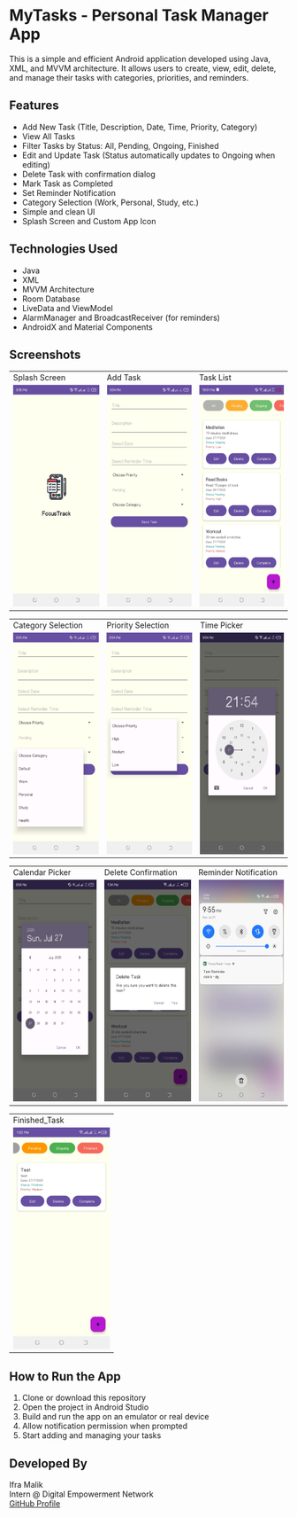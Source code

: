 # MyTasks - Personal Task Manager App

This is a simple and efficient Android application developed using Java, XML, and MVVM architecture. It allows users to create, view, edit, delete, and manage their tasks with categories, priorities, and reminders.

## Features

- Add New Task (Title, Description, Date, Time, Priority, Category)
- View All Tasks
- Filter Tasks by Status: All, Pending, Ongoing, Finished
- Edit and Update Task (Status automatically updates to Ongoing when editing)
- Delete Task with confirmation dialog
- Mark Task as Completed
- Set Reminder Notification 
- Category Selection (Work, Personal, Study, etc.)
- Simple and clean UI
- Splash Screen and Custom App Icon

## Technologies Used

- Java
- XML
- MVVM Architecture
- Room Database
- LiveData and ViewModel
- AlarmManager and BroadcastReceiver (for reminders)
- AndroidX and Material Components

  
## Screenshots

<table>
   <tr>
    <td>Splash Screen</td>
    <td>Add Task</td>
    <td>Task List</td>
  </tr>
  <tr>
    <td><img src="screenshots/splash.jpeg" height="400"></td>
    <td><img src="screenshots/add_task.jpeg" height="400"></td>
    <td><img src="screenshots/task_list.jpeg" height="400"></td>
  </tr>
 
</table>
<table>
  <tr>
    <td>Category Selection</td>
    <td>Priority Selection</td>
    <td>Time Picker</td>
  </tr>
  <tr>
    <td><img src="screenshots/category.jpeg" height="400"></td>
    <td><img src="screenshots/priority.jpeg" height="400"></td>
    <td><img src="screenshots/time.jpeg" height="400"></td>
  </tr>
  
</table>
<table>
   <tr>
    <td>Calendar Picker</td>
    <td>Delete Confirmation</td>
    <td>Reminder Notification</td>
  </tr>
  <tr>
    <td><img src="screenshots/calendar.jpeg" height="400"></td>
    <td><img src="screenshots/delete_task.jpeg" height="400"></td>
    <td><img src="screenshots/reminder.jpeg" height="400"></td>
  </tr>
 
</table>
<table>
  <tr>
    <td>Finished_Task</td>
    </tr>
  <tr>
    <td><img src="screenshots/finished_task.jpeg" height="400"></td>
    </tr>
  
</table>


## How to Run the App

1. Clone or download this repository
2. Open the project in Android Studio
3. Build and run the app on an emulator or real device
4. Allow notification permission when prompted
5. Start adding and managing your tasks



## Developed By

  
Ifra Malik  
Intern @ Digital Empowerment Network  
[GitHub Profile](https://github.com/ifra489)
